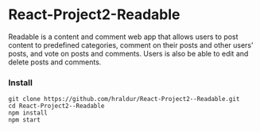 # React-Project2-Readable

Readable is a content and comment web app that allows users to post content to predefined categories, comment on their posts and other users' posts, and vote on posts and comments. Users is also be able to edit and delete posts and comments.

### Install

```
git clone https://github.com/hraldur/React-Project2--Readable.git
cd React-Project2--Readable
npm install
npm start
```
